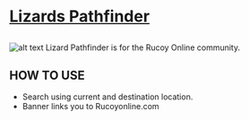 # [Lizards Pathfinder](https://na-hikari.github.io/Rucoy-Online-Lizards-Pathfinder/)
##
![alt text](raw.https://na-hikari.github.io/Rucoy-Online-Lizards-Pathfinder/blob/master/images/General_Krinok.gif)
Lizard Pathfinder is for the Rucoy Online community.

>

## HOW TO USE
* Search using current and destination location.
* Banner links you to Rucoyonline.com
